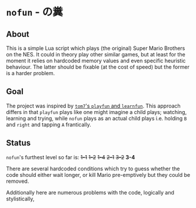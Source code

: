 `nofun` - の糞
====

About
----

This is a simple Lua script which plays (the original) Super Mario Brothers on the NES. It could in theory play other similar games, but at least for the moment it relies on hardcoded memory values and even specific heuristic behaviour. The latter should be fixable (at the cost of speed) but the former is a harder problem. 


Goal
----

The project was inspired by [`tom7`'s `playfun` and `learnfun`][1]. This approach differs in that `playfun` plays like one might imagine a child plays; watching, learning and trying, while `nofun` plays as an actual child plays i.e. holding `B` and `right` and tapping `A` frantically.


Status
----

`nofun`'s furthest level so far is: 
~~1-1~~
~~1-2~~
~~1-4~~
~~2-1~~
~~3-2~~
**3-4**

There are several hardcoded conditions which try to guess whether the code should either wait longer, or kill Mario pre-emptively but they could be removed. 

Additionally here are numerous problems with the code, logically and stylistically,

[1]: http://www.cs.cmu.edu/~tom7/mario/
